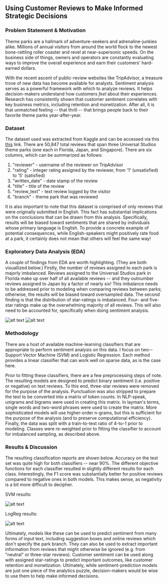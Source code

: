 ## Using Customer Reviews to Make Informed Strategic Decisions

### Problem Statement & Motivation

Theme parks are a hallmark of adventure-seekers and adrenaline-junkies alike. Millions of annual visitors from around the world flock to the newest bone-rattling roller coaster and revel at near-supersonic speeds. On the business side of things, owners and operators are constantly evaluating ways to improve the overall experience and earn their customers' hard-earned dollars. 

With the recent ascent of public-review websites like TripAdvisor, a treasure trove of new data has become available for analysts. Sentiment analysis serves as a powerful framework with which to analyze reviews. It helps decision-makers understand how customers *feel* about their experiences. Research has consistently shown that customer sentiment correlates with key business metrics, including retention and monetization. After all, it is that unmatched feeling -- that thrill -- that brings people back to their favorite theme parks year-after-year.

### Dataset

The dataset used was extracted from Kaggle and can be accessed via this [this](https://www.kaggle.com/dwiknrd/reviewuniversalstudio) link. There are 50,847 total reviews that span three Universal Studios theme parks (one each in Florida, Japan, and Singapore). There are six columns, which can be summarized as follows:

1.  "reviewer" - username of the reviewer on TripAdvisor
2.  "rating" - integer rating assigned by the reviewer, from '1' (unsatisfied) to '5' (satisfied)
3.  "written_date" - date stamp of the review
4.  "title" - title of the review
5.  "review_text" - text review logged by the visitor
6.  "branch" - theme park that was reviewed

It is also important to note that this dataset is comprised of only reviews that were originally submitted in English. This fact has substantial implications on the conclusions that can be drawn from this analysis. Specifically, results will be biased toward sentiments that are shared by individuals whose primary language is English. To provide a concrete example of potential consequences, while English-speakers might positively rate food at a park, it certainly does not mean that others will feel the same way!

### Exploratory Data Analysis (EDA)

A couple of findings from EDA are worth highlighting. (They are both visuallized below.) Firstly, the number of reviews assigned to each park is majorly imbalanced. Reviews assigned to the Universal Studios park in Florida make up over half of all available reviews -- and they outnumber reviews assigned to Japan by a factor of nearly six! This imbalance needs to be addressed prior to modeling when comparing reviews between parks; otherwise, the results will be biased toward oversampled data. The second finding is that the distribution of star-ratings is imbalanced. Four- and five-star ratings make up the overwhelming majority of all reviews. This will also need to be accounted for, specifically when doing sentiment analysis.

![alt text](https://github.com/agushansky/sentiment_analysis/blob/main/images/rating_dist.png?raw=true)
![alt text](https://github.com/agushansky/sentiment_analysis/blob/main/images/park_dist.png?raw=true)

### Methodology

There are a host of available machine-learning classifiers that are appropriate to perform sentiment analysis on this data. I focus on two-- Support Vector Machine (SVM) and Logistic Regression. Each method provides a linear classifier that can work well on sparse data, as is the case here. 

Prior to fitting these classifiers, there are a few preprocessing steps of note. The resulting models are designed to predict binary sentiment (i.e. positive or negative) on text reviews. To this end, three-star reviews were removed for the purpose of the analysis. Punctuation was also stripped to prepare the text to be converted into a matrix of token counts. In NLP-speak, unigrams and bigrams were used in creating this matrix. In layman's terms, single words and two-word phrases were used to create the matrix. More sophisticated models will use higher-order n-grams, but this is sufficient for the purpose of the analysis (and to preserve computational efficiency). Finally, the data was split with a train-to-test ratio of 4-to-1 prior to modeling. Classes were re-weighted prior to fitting the classifier to account for imbalanced sampling, as described above. 

### Results & Discussion

The resulting classification reports are shown below. Accuracy on the test set was quite high for both classifiers -- near 90%. The different objective functions for each classifier resulted in slightly different results for each class. Interestingly, the F1 score was substantially better for positive reviews compared to negative ones in both models. This makes sense, as negativity is a bit more difficult to decipher.

SVM results:  

![alt text](https://github.com/agushansky/sentiment_analysis/blob/main/images/svm_results.jpg?raw=true)

LogReg results:  

![alt text](https://github.com/agushansky/sentiment_analysis/blob/main/images/logistic_reg_results.jpg?raw=true)

Ultimately, models like these can be used to predict sentiment from many forms of input text, including suggestion boxes and online reviews which don't specify the park branch. They can also be used to extract important information from reviews that might otherwise be ignored (e.g. from "neutral" or three-star reviews). Customer sentiment can be used along with assigned star-ratings to predict important outcomes, like customer retention and monetization. Ultimately, while sentiment-prediction models are just one piece of the analytics puzzle, decision-makers would be wise to use them to help make informed decisions.
